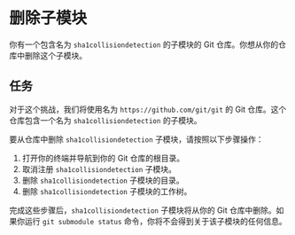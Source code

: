 # 删除子模块

你有一个包含名为 `sha1collisiondetection` 的子模块的 Git 仓库。你想从你的仓库中删除这个子模块。

## 任务

对于这个挑战，我们将使用名为 `https://github.com/git/git` 的 Git 仓库。这个仓库包含一个名为 `sha1collisiondetection` 的子模块。

要从仓库中删除 `sha1collisiondetection` 子模块，请按照以下步骤操作：

1. 打开你的终端并导航到你的 Git 仓库的根目录。
2. 取消注册 `sha1collisiondetection` 子模块。
3. 删除 `sha1collisiondetection` 子模块的目录。
4. 删除 `sha1collisiondetection` 子模块的工作树。

完成这些步骤后，`sha1collisiondetection` 子模块将从你的 Git 仓库中删除。如果你运行 `git submodule status` 命令，你将不会得到关于该子模块的任何信息。
